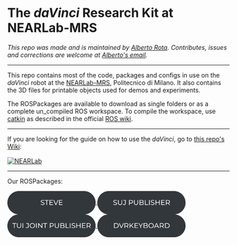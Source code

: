 # The *daVinci* Research Kit at NEARLab-MRS
*This repo was made and is maintained by [Alberto Rota](https://nearlab.polimi.it/medical/alberto-rota/). Contributes, issues and corrections are welcome at [Alberto's email](mailto:alberto1.rota@polimi.it).*
***
This repo contains most of the code, packages and configs in use on the *daVinci* robot at the [NEARLab-MRS](https://nearlab.polimi.it/medical/), Politecnico di Milano. It also contains the 3D files for printable objects used for demos and experiments.


The ROSPackages are available to download as single folders or as a complete un_compiled ROS workspace. To compile the workspace, use [catkin](https://catkin-tools.readthedocs.io/en/latest/) as described in the official [ROS wiki](http://wiki.ros.org/ROS/Tutorials/CreatingPackage).

***
If you are looking for the guide on how to use the *daVinci*, go to 
<a href="https://github.com/NEARLab-MedicalRobotics/dVRK/wiki">this repo's Wiki</a>:   

<p align="left"> 
<a href="https://github.com/NEARLab-MedicalRobotics/dVRK/wiki">
<picture>
  <source media="(prefers-color-scheme: dark)" srcset="readme/guide_button_white.png">
  <img style="vertical-align:middle" alt="NEARLab" src="readme/guide_button_dark.png" width="200" > 
</picture>
</a> </p>

***

Our ROSPackages:
<p align="left" > 
<a href="https://github.com/NEARLab-MedicalRobotics/dVRK/tree/main/ros_workspace/src/steve">
<picture>
  <source media="(prefers-color-scheme: dark)" srcset="readme/steve_button_white.png">
  <img style="vertical-align:middle" alt="NEARLab" src="readme/steve_button_dark.png" width="200" margin = 10> 
</picture>
</a>
<a href="https://github.com/NEARLab-MedicalRobotics/dVRK/tree/main/ros_workspace/src/suj_publisher">
<picture>
  <source media="(prefers-color-scheme: dark)" srcset="readme/suj_button_white.png">
  <img style="vertical-align:middle" alt="NEARLab" src="readme/suj_button_dark.png" width="200" > 
</picture>
</a>
<a href="https://github.com/NEARLab-MedicalRobotics/dVRK/tree/main/ros_workspace/src/TUI_joint_publisher">
<picture>
  <source media="(prefers-color-scheme: dark)" srcset="readme/tui_button_white.png">
  <img style="vertical-align:middle" alt="NEARLab" src="readme/tui_button_dark.png" width="200" > 
</picture>
</a> 
<a href="https://github.com/NEARLab-MedicalRobotics/dVRK/tree/main/ros_workspace/src/dvrkeyboard">
<picture>
  <source media="(prefers-color-scheme: dark)" srcset="readme/dvrkeyboard_button_white.png">
  <img style="vertical-align:middle" alt="NEARLab" src="readme/dvrkeyboard_button_dark.png" width="200" > 
</picture>
</a> 
</p>

